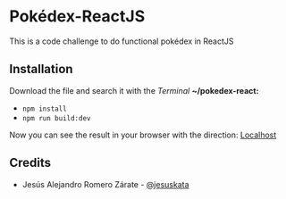 # Pokédex-ReactJS

This is a code challenge to do functional pokédex in ReactJS

## Installation

Download the file and search it with the _Terminal_ __~/pokedex-react:__

+ ```npm install```
+ ```npm run build:dev```

Now you can see the result in your browser with the direction: [Localhost](http://localhost:9000)

## Credits

+ Jesús Alejandro Romero Zárate - [@jesuskata](https://gitlab.com/jesuskata)